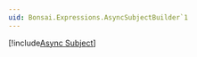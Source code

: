 ```yaml
---
uid: Bonsai.Expressions.AsyncSubjectBuilder`1
---
```


[!include[Async Subject](~/articles/subject-async.md)]